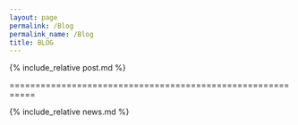 ```yaml
---
layout: page
permalink: /Blog
permalink_name: /Blog
title: BLOG
---
```


{% include_relative post.md %}

===========================================================


{% include_relative news.md %}